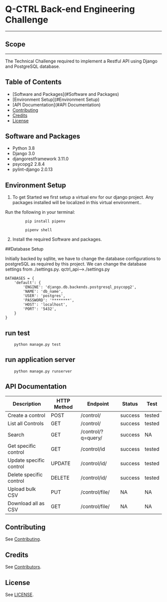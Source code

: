 # Q-CTRL Back-end Engineering Challenge
---

## Scope
---
The Technical Challenge required to implement a Restful API using Django and PostgreSQL database.

## Table of Contents

- [Software and Packages](#Software and Packages)
- [Environment Setup](#Environment Setup)
- [API Documentation](#API Documentation)
- [Contributing](#contributing)
- [Credits](#credits)
- [License](#license)

## Software and Packages

- Python 3.8
- Django 3.0
- djangorestframework 3.11.0
- psycopg2 2.8.4
- pylint-django 2.0.13

## Environment Setup

1. To get Started we first setup a virtual env for our django project. Any packages installed will be localized in this virtual environment.. 

Run the following in your terminal:
```
         pip install pipenv
```
```
         pipenv shell
```


2. Install the required Software and packages.

##Database Setup

Initially backed by sqllite, we have to change the database configurations to postgreSQL as required by this project. 
We can change the database settings from ./settings.py. 
 qctrl_api-->./settings.py
```        
DATABASES = {
    'default': {
        'ENGINE': 'django.db.backends.postgresql_psycopg2',
        'NAME': 'db_name',
        'USER': 'postgres',
        'PASSWORD': '********',
        'HOST': 'localhost',
        'PORT': '5432',
    }
}
```

## run test

```
    python manage.py test
```
## run application server

```
    python manage.py runserver
```

## API Documentation

Description|HTTP Method|Endpoint|Status|Test
---|---|---|---|---
Create a control|POST|/control/|success|tested
List all Controls|GET|/control/|success|tested
Search|GET|/control/?q=query/|success|NA
Get specific control|GET|/control/id|success|tested
Update specific control|UPDATE|/control/id/|success|tested
Delete specific control|DELETE|/control/id/|success|tested
Upload bulk CSV|PUT|/control/file/|NA|NA
Download all as CSV|GET|/control/file/|NA|NA

## Contributing

See [Contributing](https://github.com/qctrl/.github/blob/master/CONTRIBUTING.md).

## Credits

See [Contributors](https://github.com/qctrl/back-end-challenge/graphs/contributors).

## License

See [LICENSE](LICENSE).
